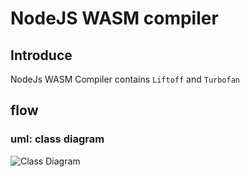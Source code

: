 # NodeJS WASM compiler
## Introduce
NodeJs WASM Compiler contains `Liftoff` and `Turbofan`  
## flow

### uml: class diagram
![Class Diagram](http://www.plantuml.com/plantuml/proxy?src=https://github.com/JesseCodeBones/JesseCodeBones.github.io/blob/main/markdowns/ocean/uml/WASM/v8_wasm_compiler.puml)
